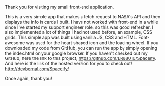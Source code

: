 Thank you for visiting my small front-end application.

This is a very simple app that makes a fetch request to NASA's API and then displays the info in cards I built.
I have not worked with front-end in a while since I've started my support engineer role, so this was good refresher. I also implemented a lot of things I had not used before, an example, CSS grids. This simple app was built using vanilla JS, CSS and HTML. Font-awesome was used for the heart shaped icon and the loading wheel. If you downloaded my code from GitHub, you can run the app by simply opening the index.html on your google browser. If you haven't checked out my GitHub, here the link to this project, https://github.com/LRB8010/Spaceify.
And here is the link of the hosted version for you to check out!  http://devbernal.com/Spaceify/

Once again, thank you!
